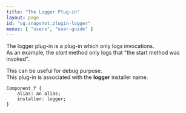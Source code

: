 ```yaml
---
title: "The Logger Plug-in"
layout: page
id: "ug.snapshot.plugin-logger"
menus: [ "users", "user-guide" ]
---
```


The logger plug-in is a plug-in which only logs invocations.  
As an example, the *start* method only logs that "the start method was invoked".

This can be useful for debug purpose.  
This plug-in is associated with the **logger** installer name.

	Component_Y {
		alias: an alias;
		installer: logger;
	}
